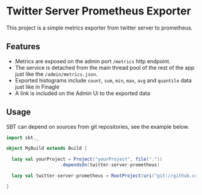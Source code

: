 # Twitter Server Prometheus Exporter

This project is a simple metrics exporter from twitter server to prometheus.

## Features

* Metrics are exposed on the admin port `/metrics` http endpoint.
* The service is detached from the main thread pool of the rest of the app just like the `/admin/metrics.json`.
* Exported histograms include `count`, `sum`, `min`, `max`, `avg` and `quantile` data just like in Finagle
* A link is included on the Admin Ui to the exported data

## Usage

SBT can depend on sources from git repositories, see the example below.

``` sbt
import sbt._

object MyBuild extends Build {

  lazy val yourProject = Project("yourProject", file("."))
                    .dependsOn(twitter-server-prometheus)

  lazy val twitter-server-prometheus = RootProject(uri("git://github.com/kovszilard/twitter-server-prometheus.git#0.1"))

}
```
